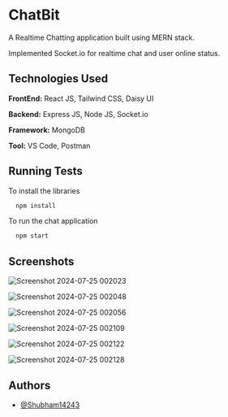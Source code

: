
# ChatBit

A Realtime Chatting application built using MERN stack.

Implemented Socket.io for realtime chat and user online status.


## Technologies Used

**FrontEnd:** React JS, Tailwind CSS, Daisy UI

**Backend:** Express JS, Node JS, Socket.io

**Framework:** MongoDB

**Tool:** VS Code, Postman


## Running Tests

To install the libraries

```bash
  npm install
```

To run the chat application

```bash
  npm start
```


## Screenshots

![Screenshot 2024-07-25 002023](https://github.com/user-attachments/assets/f344b805-acc0-4746-b977-33247077e151)

![Screenshot 2024-07-25 002048](https://github.com/user-attachments/assets/f04aa46c-3519-4e03-ac67-9f625a712130)

![Screenshot 2024-07-25 002056](https://github.com/user-attachments/assets/469727e9-2b55-46df-bd1c-7b8179ac574b)

![Screenshot 2024-07-25 002109](https://github.com/user-attachments/assets/b925968c-0f83-4079-af49-7a48c784817e)

![Screenshot 2024-07-25 002122](https://github.com/user-attachments/assets/eb7ebd90-5a41-437a-aed2-c138b99c6d6e)

![Screenshot 2024-07-25 002128](https://github.com/user-attachments/assets/c660068c-6806-4603-9403-723df74d3a83)



## Authors

- [@Shubham14243](https://www.github.com/Shubham14243)

